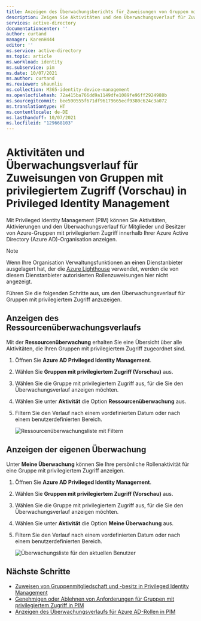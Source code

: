 ```yaml
---
title: Anzeigen des Überwachungsberichts für Zuweisungen von Gruppen mit privilegiertem Zugriff in Privileged Identity Management (PIM) – Azure AD | Microsoft-Dokumentation
description: Zeigen Sie Aktivitäten und den Überwachungsverlauf für Zuweisungen von Gruppen mit privilegiertem Zugriff in Azure AD Privileged Identity Management (PIM) an.
services: active-directory
documentationcenter: ''
author: curtand
manager: KarenH444
editor: ''
ms.service: active-directory
ms.topic: article
ms.workload: identity
ms.subservice: pim
ms.date: 10/07/2021
ms.author: curtand
ms.reviewer: shaunliu
ms.collection: M365-identity-device-management
ms.openlocfilehash: 72a415ba766dd9a1149dfe1089fe96ff2924988b
ms.sourcegitcommit: bee590555f671df96179665ecf9380c624c3a072
ms.translationtype: HT
ms.contentlocale: de-DE
ms.lasthandoff: 10/07/2021
ms.locfileid: "129668103"
---
```

# <a name="audit-activity-history-for-privileged-access-group-assignments-preview-in-privileged-identity-management"></a>Aktivitäten und Überwachungsverlauf für Zuweisungen von Gruppen mit privilegiertem Zugriff (Vorschau) in Privileged Identity Management

Mit Privileged Identity Management (PIM) können Sie Aktivitäten, Aktivierungen und den Überwachungsverlauf für Mitglieder und Besitzer von Azure-Gruppen mit privilegiertem Zugriff innerhalb Ihrer Azure Active Directory (Azure AD)-Organisation anzeigen.

> [!NOTE]
> Wenn Ihre Organisation Verwaltungsfunktionen an einen Dienstanbieter ausgelagert hat, der die [Azure Lighthouse](../../lighthouse/overview.md) verwendet, werden die von diesem Dienstanbieter autorisierten Rollenzuweisungen hier nicht angezeigt.

Führen Sie die folgenden Schritte aus, um den Überwachungsverlauf für Gruppen mit privilegiertem Zugriff anzuzeigen.

## <a name="view-resource-audit-history"></a>Anzeigen des Ressourcenüberwachungsverlaufs

Mit der **Ressourcenüberwachung** erhalten Sie eine Übersicht über alle Aktivitäten, die Ihren Gruppen mit privilegiertem Zugriff zugeordnet sind.

1. Öffnen Sie **Azure AD Privileged Identity Management**.

1. Wählen Sie **Gruppen mit privilegiertem Zugriff (Vorschau)** aus.

1. Wählen Sie die Gruppe mit privilegiertem Zugriff aus, für die Sie den Überwachungsverlauf anzeigen möchten.

1. Wählen Sie unter **Aktivität** die Option **Ressourcenüberwachung** aus.

1. Filtern Sie den Verlauf nach einem vordefinierten Datum oder nach einem benutzerdefinierten Bereich.

    ![Ressourcenüberwachungsliste mit Filtern](media/groups-audit/groups-resource-audit.png)

## <a name="view-my-audit"></a>Anzeigen der eigenen Überwachung

Unter **Meine Überwachung** können Sie Ihre persönliche Rollenaktivität für eine Gruppe mit privilegiertem Zugriff anzeigen.

1. Öffnen Sie **Azure AD Privileged Identity Management**.

1. Wählen Sie **Gruppen mit privilegiertem Zugriff (Vorschau)** aus.

1. Wählen Sie die Gruppe mit privilegiertem Zugriff aus, für die Sie den Überwachungsverlauf anzeigen möchten.

1. Wählen Sie unter **Aktivität** die Option **Meine Überwachung** aus.

1. Filtern Sie den Verlauf nach einem vordefinierten Datum oder nach einem benutzerdefinierten Bereich.

    ![Überwachungsliste für den aktuellen Benutzer](media/azure-pim-resource-rbac/my-audit-time.png)

## <a name="next-steps"></a>Nächste Schritte

- [Zuweisen von Gruppenmitgliedschaft und -besitz in Privileged Identity Management](groups-assign-member-owner.md)
- [Genehmigen oder Ablehnen von Anforderungen für Gruppen mit privilegiertem Zugriff in PIM](groups-approval-workflow.md)
- [Anzeigen des Überwachungsverlaufs für Azure AD-Rollen in PIM](groups-audit.md)
